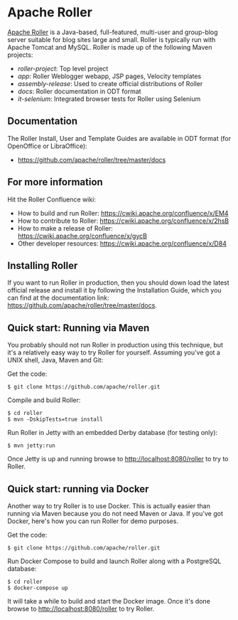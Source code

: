 
# Apache Roller

[Apache Roller](http://roller.apache.org) is a Java-based, full-featured, multi-user and group-blog server suitable for blog sites large and small.
Roller is typically run with Apache Tomcat and MySQL.
Roller is made up of the following Maven projects:

* _roller-project_:         Top level project
* _app_:                    Roller Weblogger webapp, JSP pages, Velocity templates
* _assembly-release_:       Used to create official distributions of Roller
* _docs_:                   Roller documentation in ODT format
* _it-selenium_:            Integrated browser tests for Roller using Selenium

## Documentation

The Roller Install, User and Template Guides are available in ODT format (for OpenOffice or LibraOffice):

* <https://github.com/apache/roller/tree/master/docs>

## For more information

Hit the Roller Confluence wiki:

* How to build and run Roller: <https://cwiki.apache.org/confluence/x/EM4>
* How to contribute to Roller: <https://cwiki.apache.org/confluence/x/2hsB>
* How to make a release of Roller: <https://cwiki.apache.org/confluence/x/gycB>
* Other developer resources: <https://cwiki.apache.org/confluence/x/D84>


## Installing Roller 

If you want to run Roller in production, then you should down load the latest official release and install it by following the Installation Guide, which you can find at the documentation link: <https://github.com/apache/roller/tree/master/docs>.


## Quick start: Running via Maven

You probably should not run Roller in production using this technique, but it's a relatively easy way to try Roller for yourself. 
Assuming you've got a UNIX shell, Java, Maven and Git:

Get the code:

    $ git clone https://github.com/apache/roller.git

Compile and build Roller:

    $ cd roller
    $ mvn -DskipTests=true install

Run Roller in Jetty with an embedded Derby database (for testing only):

    $ mvn jetty:run

Once Jetty is up and running browse to <http://localhost:8080/roller> to try to Roller.


## Quick start: running via Docker

Another way to try Roller is to use Docker. 
This is actually easier than running via Maven because you do not need Maven or Java. 
If you've got Docker, here's how you can run Roller for demo purposes.

Get the code:

    $ git clone https://github.com/apache/roller.git

Run Docker Compose to build and launch Roller along with a PostgreSQL database:

    $ cd roller
    $ docker-compose up
    
It will take a while to build and start the Docker image. 
Once it's done browse to <http://localhost:8080/roller> to try Roller.

